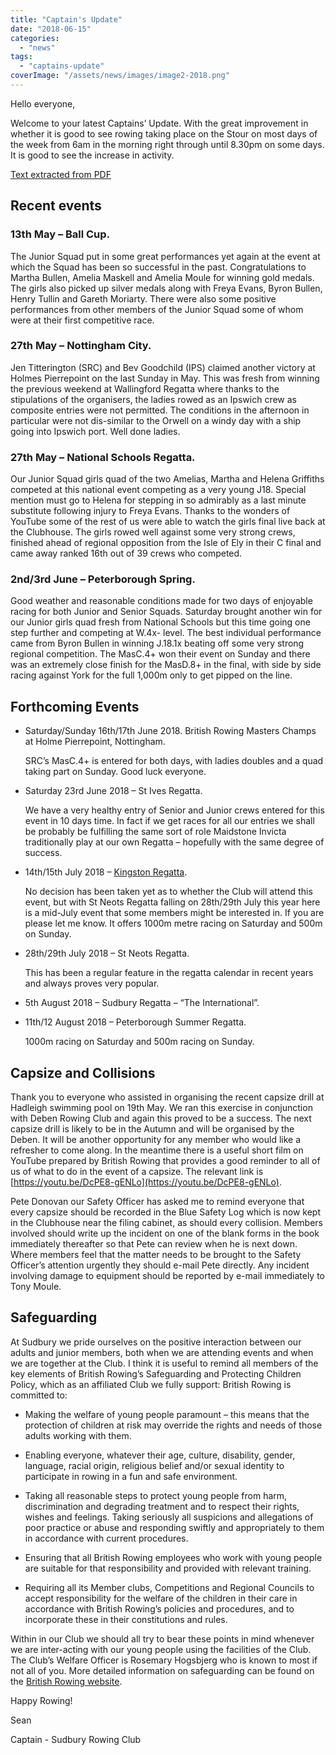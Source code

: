 ```yaml
---
title: "Captain's Update"
date: "2018-06-15"
categories:
  - "news"
tags:
  - "captains-update"
coverImage: "/assets/news/images/image2-2018.png"
---
```


Hello everyone,

Welcome to your latest Captains’ Update. With the great improvement in whether it is good to see rowing taking place on the Stour on most days of the week from 6am in the morning right through until 8.30pm on some days. It is good to see the increase in activity.

[Text extracted from PDF](http://sudburyrowingclub.org.uk/wp-content/uploads/2018/06/SRC-Captains-Update-June-2018.pdf)


## Recent events

### 13th May – Ball Cup. 

The Junior Squad put in some great performances yet again at the event at which the Squad has been so successful in the past. Congratulations to Martha Bullen, Amelia Maskell and Amelia Moule for winning gold medals. The girls also picked up silver medals along with Freya Evans, Byron Bullen, Henry Tullin and Gareth Moriarty. There were also some positive performances from other members of the Junior Squad some of whom were at their first competitive race.

### 27th May – Nottingham City. 

Jen Titterington (SRC) and Bev Goodchild (IPS) claimed another victory at Holmes Pierrepoint on the last Sunday in May. This was fresh from winning the previous weekend at Wallingford Regatta where thanks to the stipulations of the organisers, the ladies rowed as an Ipswich crew as composite entries were not permitted. The conditions in the afternoon in particular were not dis-similar to the Orwell on a windy day with a ship going into Ipswich port. Well done ladies.

### 27th May – National Schools Regatta. 

Our Junior Squad girls quad of the two Amelias, Martha and Helena Griffiths competed at this national event competing as a very young J18. Special mention must go to Helena for stepping in so admirably as a last minute substitute following injury to Freya Evans. Thanks to the wonders of YouTube some of the rest of us were able to watch the girls final live back at the Clubhouse. The girls rowed well against some very strong crews, finished ahead of regional opposition from the Isle of Ely in their C final and came away ranked 16th out of 39 crews who competed.

### 2nd/3rd June – Peterborough Spring. 

Good weather and reasonable conditions made for two days of enjoyable racing for both Junior and Senior Squads. Saturday brought another win for our Junior girls quad fresh from National Schools but this time going one step further and competing at W.4x- level. The best individual performance came from Byron Bullen in winning J.18.1x beating off some very strong regional competition. The MasC.4+ won their event on Sunday and there was an extremely close finish for the MasD.8+ in the final, with side by side racing against York for the full 1,000m only to get pipped on the line.

## Forthcoming Events

- Saturday/Sunday 16th/17th June 2018. British Rowing Masters Champs at Holme Pierrepoint, Nottingham.

  SRC’s MasC.4+ is entered for both days, with ladies doubles and a quad taking part on Sunday. Good luck everyone.

- Saturday 23rd June 2018 – St Ives Regatta.

  We have a very healthy entry of Senior and Junior crews entered for this event in 10 days time. In fact if we get races for all our entries we shall be probably be fulfilling the same sort of role Maidstone Invicta traditionally play at our own Regatta – hopefully with the same degree of success.

- 14th/15th July 2018 – [Kingston Regatta](http://www.kingstonregatta.co.uk/compet.htm).

  No decision has been taken yet as to whether the Club will attend this event, but with St Neots Regatta falling on 28th/29th July this year here is a mid-July event that some members might be interested in. If you are please let me know. It offers 1000m metre racing on Saturday and 500m on Sunday.

- 28th/29th July 2018 – St Neots Regatta.

  This has been a regular feature in the regatta calendar in recent years and always proves very popular.

- 5th August 2018 – Sudbury Regatta – “The International”.

- 11th/12 August 2018 – Peterborough Summer Regatta.

  1000m racing on Saturday and 500m racing on Sunday.

## Capsize and Collisions

Thank you to everyone who assisted in organising the recent capsize drill at Hadleigh swimming pool on 19th May. We ran this exercise in conjunction with Deben Rowing Club and again this proved to be a success. The next capsize drill is likely to be in the Autumn and will be organised by the Deben. It will be another opportunity for any member who would like a refresher to come along. In the meantime there is a useful short film on YouTube prepared by British Rowing that provides a good reminder to all of us of what to do in the event of a capsize. The relevant link is [https://youtu.be/DcPE8-gENLo](https://youtu.be/DcPE8-gENLo).

Pete Donovan our Safety Officer has asked me to remind everyone that every capsize should be recorded in the Blue Safety Log which is now kept in the Clubhouse near the filing cabinet, as should every collision. Members involved should write up the incident on one of the blank forms in the book immediately thereafter so that Pete can review when he is next down. Where members feel that the matter needs to be brought to the Safety Officer’s attention urgently they should e-mail Pete directly. Any incident involving damage to equipment should be reported by e-mail immediately to Tony Moule.

## Safeguarding

At Sudbury we pride ourselves on the positive interaction between our adults and junior members, both when we are attending events and when we are together at the Club. I think it is useful to remind all members of the key elements of British Rowing’s Safeguarding and Protecting Children Policy, which as an affiliated Club we fully support:
British Rowing is committed to:

- Making the welfare of young people paramount – this means that the protection of children at risk may override the rights and needs of those adults working with them.

- Enabling everyone, whatever their age, culture, disability, gender, language, racial origin, religious belief and/or sexual identity to participate in rowing in a fun and safe environment.

- Taking all reasonable steps to protect young people from harm, discrimination and degrading treatment and to respect their rights, wishes and feelings. Taking seriously all suspicions and allegations of poor practice or abuse and responding swiftly and appropriately to them in accordance with current procedures.

- Ensuring that all British Rowing employees who work with young people are suitable for that
  responsibility and provided with relevant training.

- Requiring all its Member clubs, Competitions and Regional Councils to accept responsibility for
  the welfare of the children in their care in accordance with British Rowing’s policies and procedures, and to incorporate these in their constitutions and rules.

Within in our Club we should all try to bear these points in mind whenever we are inter-acting with our young people using the facilities of the Club. The Club’s Welfare Officer is Rosemary Hogsbjerg who is known to most if not all of you. More detailed information on safeguarding can be found on the [British Rowing website](www.britishrowing.org/about-us/safeguarding).

Happy Rowing!

Sean

Captain - Sudbury Rowing Club
